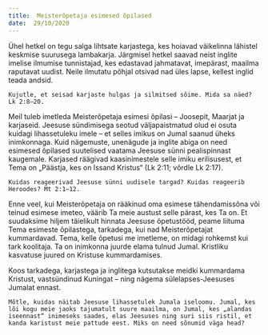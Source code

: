 ```yaml
---
title:  Meisterõpetaja esimesed õpilased  
date:  29/10/2020  
---
```


Ühel hetkel on tegu salga lihtsate karjastega, kes hoiavad väikelinna lähistel keskmise suurusega lambakarja. Järgmisel hetkel saavad neist inglite imelise ilmumise tunnistajad, kes edastavad jahmatavat, imepärast, maailma raputavat uudist. Neile ilmutatu põhjal otsivad nad üles lapse, kellest inglid teada andsid.

`Kujutle, et seisad karjaste hulgas ja silmitsed sõime. Mida sa näed? Lk 2:8–20.`

Meil tuleb imetleda Meisterõpetaja esimesi õpilasi – Joosepit, Maarjat ja karjaseid. Jeesuse sündimisega seotud väljapaistmatud olud ei osuta kuidagi lihassetuleku imele – et selles imikus on Jumal saanud üheks inimkonnaga. Kuid nägemuste, unenägude ja inglite abiga on need esimesed õpilased suutelised vaatama Jeesuse sünni pealispinnast kaugemale. Karjased räägivad kaasinimestele selle imiku erilisusest, et Tema on „Päästja, kes on Issand Kristus“ (Lk 2:11; võrdle Lk 2:17).

`Kuidas reageerivad Jeesuse sünni uudisele targad? Kuidas reageerib Heroodes? Mt 2:1–12.`

Enne veel, kui Meisterõpetaja on rääkinud oma esimese tähendamissõna või teinud esimese imeteo, väärib Ta meie austust selle pärast, kes Ta on. Et suudaksime hiljem täielikult hinnata Jeesuse õpetustööd, peame liituma Tema esimeste õpilastega, tarkadega, kui nad Meisterõpetajat kummardavad. Tema, kelle õpetusi me imetleme, on midagi rohkemst kui tark koolitaja. Ta on inimkonna juurde elama tulnud Jumal. Kristliku kasvatuse juured on Kristuse kummardamises.

Koos tarkadega, karjastega ja inglitega kutsutakse meidki kummardama Kristust, vastsündinud Kuningat – ning nägema sülelapses-Jeesuses Jumalat ennast.

`Mõtle, kuidas näitab Jeesuse lihassetulek Jumala iseloomu. Jumal, kes lõi kogu meie jaoks tajumatult suure maailma, on Jumal, kes „alandas iseennast“ inimeseks saades, elas Jeesuses ning suri siis ristil, et kanda karistust meie pattude eest. Miks on need sõnumid väga head?`